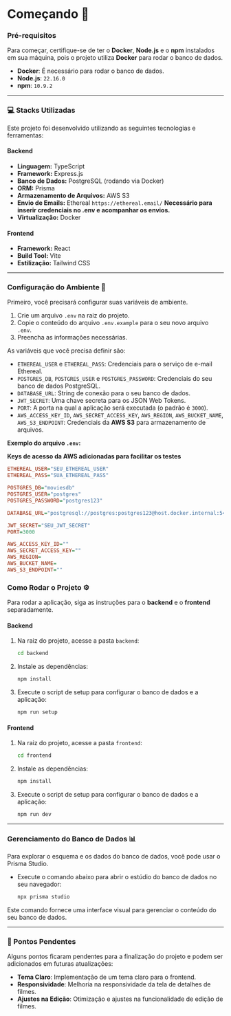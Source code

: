 # Começando 🚀

### Pré-requisitos

Para começar, certifique-se de ter o **Docker**, **Node.js** e o **npm** instalados em sua máquina, pois o projeto utiliza **Docker** para rodar o banco de dados.
- **Docker**: É necessário para rodar o banco de dados.
- **Node.js**: `22.16.0`
- **npm**: `10.9.2`

---

### 💻 Stacks Utilizadas

Este projeto foi desenvolvido utilizando as seguintes tecnologias e ferramentas:

#### **Backend**

* **Linguagem:** TypeScript
* **Framework:** Express.js
* **Banco de Dados:** PostgreSQL (rodando via Docker)
* **ORM:** Prisma
* **Armazenamento de Arquivos:** AWS S3
* **Envio de Emails:** Ethereal ```https://ethereal.email/``` **Necessário para inserir credenciais no .env e acompanhar os envios.**
* **Virtualização:** Docker

#### **Frontend**

* **Framework:** React
* **Build Tool:** Vite
* **Estilização:** Tailwind CSS
  
---

### Configuração do Ambiente 🔧

Primeiro, você precisará configurar suas variáveis de ambiente.

1. Crie um arquivo `.env` na raiz do projeto.
2. Copie o conteúdo do arquivo `.env.example` para o seu novo arquivo `.env`.
3. Preencha as informações necessárias.

As variáveis que você precisa definir são:

- `ETHEREAL_USER` e `ETHEREAL_PASS`: Credenciais para o serviço de e-mail Ethereal.
- `POSTGRES_DB`, `POSTGRES_USER` e `POSTGRES_PASSWORD`: Credenciais do seu banco de dados PostgreSQL.
- `DATABASE_URL`: String de conexão para o seu banco de dados.
- `JWT_SECRET`: Uma chave secreta para os JSON Web Tokens.
- `PORT`: A porta na qual a aplicação será executada (o padrão é `3000`).
- `AWS_ACCESS_KEY_ID`, `AWS_SECRET_ACCESS_KEY`, `AWS_REGION`, `AWS_BUCKET_NAME`, `AWS_S3_ENDPOINT`: Credenciais da **AWS S3** para armazenamento de arquivos.

**Exemplo do arquivo `.env`:**

**Keys de acesso da AWS adicionadas para facilitar os testes**

```ini
ETHEREAL_USER="SEU_ETHEREAL_USER"
ETHEREAL_PASS="SUA_ETHEREAL_PASS"

POSTGRES_DB="moviesdb"
POSTGRES_USER="postgres"
POSTGRES_PASSWORD="postgres123"

DATABASE_URL="postgresql://postgres:postgres123@host.docker.internal:5433/moviesdb?schema=public"

JWT_SECRET="SEU_JWT_SECRET"
PORT=3000

AWS_ACCESS_KEY_ID=""
AWS_SECRET_ACCESS_KEY=""
AWS_REGION=
AWS_BUCKET_NAME=
AWS_S3_ENDPOINT=""
```

### Como Rodar o Projeto ⚙️

Para rodar a aplicação, siga as instruções para o **backend** e o **frontend** separadamente.

#### Backend

1. Na raiz do projeto, acesse a pasta `backend`:
   ```bash
   cd backend
    ```
2.  Instale as dependências:
    ```bash
    npm install
    ```
3.  Execute o script de setup para configurar o banco de dados e a aplicação:
    ```bash
    npm run setup
    ```

#### Frontend

1. Na raiz do projeto, acesse a pasta `frontend`:
   ```bash
   cd frontend
    ```
2.  Instale as dependências:
    ```bash
    npm install
    ```
3.  Execute o script de setup para configurar o banco de dados e a aplicação:
    ```bash
    npm run dev
    ```
---

### Gerenciamento do Banco de Dados 📊

Para explorar o esquema e os dados do banco de dados, você pode usar o Prisma Studio.

-   Execute o comando abaixo para abrir o estúdio do banco de dados no seu navegador:
    ```bash
    npx prisma studio
    ```
Este comando fornece uma interface visual para gerenciar o conteúdo do seu banco de dados.


---

### 📝 Pontos Pendentes

Alguns pontos ficaram pendentes para a finalização do projeto e podem ser adicionados em futuras atualizações:

* **Tema Claro**: Implementação de um tema claro para o frontend.
* **Responsividade**: Melhoria na responsividade da tela de detalhes de filmes.
* **Ajustes na Edição**: Otimização e ajustes na funcionalidade de edição de filmes.
